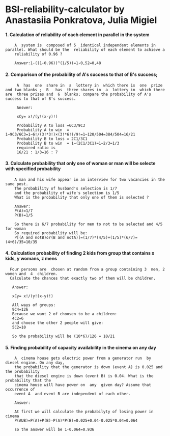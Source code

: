 # BSI-reliability-calculator by Anastasiia Ponkratova, Julia Migiel

#### 1. Calculation of reliability of each element in parallel in the system
        A  system is  composed of 5  identical independent elements in parallel. What should be the  reliability of each element to achieve a 
        reliability of 0.96 ?

        Answer:1-((1-0.96))^(1/5))=1-0,52=0,48
         
         
#### 2. Comparison of the probability of A's success to that of B's success;
         A  has  one  share in  a  lottery in  which there is  one  prize and two blanks ;  B   has  three shares in  a  lottery in  which there are  three prizes and  6  blanks; compare the probability of A's success to that of B's success. 
        
         Answer:
         
         xCy= x!/(y!(x-y)!)
         
         Probability A to loss =6C3/9C3
         Probability A to win  = 1−9C3/6C3=1−6!/(3!*3!)×(3!*6!)/9!=1−120/504=384/504=16/21
         Probability B to loss = 2C1/3C1
         Probability B to win  = 1−(2C1/3C1)=1−2/3=1/3
         required ratio is
         16/21 : 1/3=16 : 7
         
         
#### 3. Calculate probability that only one of woman or man will be selecte with specified probability
        A man and his wife appear in an interview for two vacancies in the same post. 
        The probability of husband's selection is 1/7 
        and the probability of wife's selection is 1/5 
        What is the probability that only one of them is selected ?

        Answer:
        P(A)=1/7
        P(B)=1/5
        
        So there is 6/7 probability for men to not to be selected and 4/5 for woman
        So required probability will be:
        P[(A and notB)or(B and notA)]=(1/7)*(4/5)+(1/5)*(6/7)=(4+6)/35=10/35
    
#### 4. Calculation probability of finding 2 kids from group that contains x kids, y womans, z mens

      Four persons are  chosen at random from a group containing 3  men, 2  women and  4  children. 
      Calculate the chances that exactly two of them will be children.
      
       Answer:
       
       xCy= x!/(y!(x-y)!)
       
       All ways of groups:
       9C4=126
       Because we want 2 of choosen to be a children: 
       4C2=6
       and choose the other 2 people will give:
       5C2=10
       
       So the probability will be (10*6)/126 = 10/21
        
#### 5. Finding probability of capacity availability in the cinema on any day
        A  cinema house gets electric power from a generator run  by diesel engine. On any day, 
        the probability that the generator is down (event A) is 0.025 and the probability 
        that the diesel engine is down (event B) is 0.04. What is the  probability that the 
        cinema house will have power on  any  given day? Assume that occurrence of 
        event A  and event B are independent of each other.
        
        Answer:
        
        At first we will calculate the probabilyty of losing power in cinema
        P(AUB)=P(A)+P(B)-P(A)*P(B)=0.025+0.04-0.025*0.04=0.064
    
        so the answer will be 1-0.064=0.936
